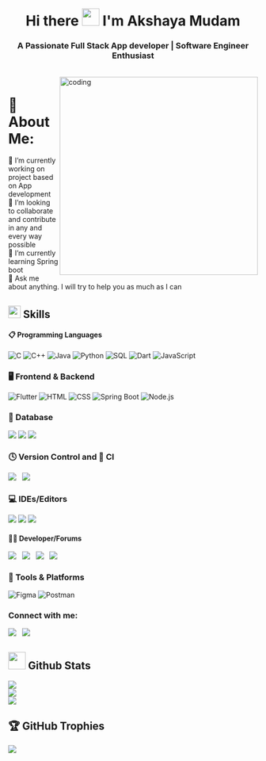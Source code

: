 <h1 align="center">Hi there <img src="https://raw.githubusercontent.com/aemmadi/aemmadi/master/wave.gif" width="35px"> I'm Akshaya Mudam</h1>
<h3 align="center">A Passionate Full Stack App developer | Software Engineer Enthusiast</h3>

<br/>

<img align="right" alt="coding" width="400"  src="https://mir-s3-cdn-cf.behance.net/project_modules/disp/601014116770475.6068beff4640a.gif">

# 💫 About Me:
🔭 I’m currently working on project based on App development<br>👯 I’m looking to collaborate and contribute in any and every way possible<br>🌱 I’m currently learning Spring boot<br>💬 Ask me about anything. I will try to help you as much as I can

## <img src="https://media2.giphy.com/media/QssGEmpkyEOhBCb7e1/giphy.gif?cid=ecf05e47a0n3gi1bfqntqmob8g9aid1oyj2wr3ds3mg700bl&rid=giphy.gif" width ="25"><b> Skills</b>

<h4 align="left">📋 Programming Languages</h4>

![C](https://img.shields.io/badge/C-00599C?style=for-the-badge&logo=c&logoColor=white)
![C++](https://img.shields.io/badge/C%2B%2B-00599C?style=for-the-badge&logo=c%2B%2B&logoColor=white)
![Java](https://img.shields.io/badge/Java-ED8B00?style=for-the-badge&logo=openjdk&logoColor=white)
![Python](https://img.shields.io/badge/Python-3776AB?style=for-the-badge&logo=python&logoColor=white)
![SQL](https://img.shields.io/badge/SQL-4479A1?style=for-the-badge&logo=postgresql&logoColor=white)
![Dart](https://img.shields.io/badge/Dart-0175C2?style=for-the-badge&logo=dart&logoColor=white)
![JavaScript](https://img.shields.io/badge/JavaScript-F7DF1E?style=for-the-badge&logo=javascript&logoColor=black)
<br/>

### 🖥️ Frontend & Backend

![Flutter](https://img.shields.io/badge/Flutter-02569B?style=for-the-badge&logo=flutter&logoColor=white)
![HTML](https://img.shields.io/badge/HTML-E34F26?style=for-the-badge&logo=html5&logoColor=white)
![CSS](https://img.shields.io/badge/CSS-1572B6?style=for-the-badge&logo=css3&logoColor=white)
![Spring Boot](https://img.shields.io/badge/Spring%20Boot-6DB33F?style=for-the-badge&logo=spring-boot&logoColor=white)
![Node.js](https://img.shields.io/badge/Node.js-339933?style=for-the-badge&logo=nodedotjs&logoColor=white)
</br>

### 💾 Database 
<p>
<img src="https://img.shields.io/badge/MongoDB-%234ea94b.svg?style=for-the-badge&logo=mongodb&logoColor=white">
<img src="https://img.shields.io/badge/firebase-a08021?style=for-the-badge&logo=firebase&logoColor=ffcd34">
<img src="https://img.shields.io/badge/PostgreSQL-316192?style=for-the-badge&logo=postgresql&logoColor=white" />
</p>

### 🕓 Version Control and 🔬 CI
<p>
<img src="https://img.shields.io/badge/git-%23F05033.svg?style=for-the-badge&logo=git&logoColor=white"> &nbsp;
<img src="https://img.shields.io/badge/github-%23121011.svg?style=for-the-badge&logo=github&logoColor=white"> &nbsp;
</p>

### 💻 IDEs/Editors
<p>
  <img src="https://img.shields.io/badge/Visual%20Studio%20Code-0078d7.svg?style=for-the-badge&logo=visual-studio-code&logoColor=white" />
  <img src="https://img.shields.io/badge/Android%20Studio-3DDC84?style=for-the-badge&logo=androidstudio&logoColor=black" />
  <img src="https://img.shields.io/badge/IntelliJ_IDEA-000000?style=for-the-badge&logo=intellij-idea&logoColor=white" />
</p>

<h4 align="left">🧑‍💻 Developer/Forums</h4>
<p>
  <img src="https://img.shields.io/badge/-Hackerrank-2EC866?style=for-the-badge&logo=HackerRank&logoColor=white" /> &nbsp;
  <img src="https://img.shields.io/badge/CodeChef-%23964B00.svg?style=for-the-badge&logo=CodeChef&logoColor=white" /> &nbsp;
  <img src="https://img.shields.io/badge/LeetCode-FFA116.svg?style=for-the-badge&logo=LeetCode&logoColor=black" /> &nbsp;
  <img src="https://img.shields.io/badge/Smart%20Interviews-2C3E50?style=for-the-badge&logoColor=white" />
</p>


### 🔧 Tools & Platforms

![Figma](https://img.shields.io/badge/Figma-F24E1E?style=for-the-badge&logo=figma&logoColor=white)
![Postman](https://img.shields.io/badge/Postman-FF6C37?style=for-the-badge&logo=postman&logoColor=white)

<h3 align="left">Connect with me:</h3>
<p>
<!-- <a href="https://discord.com"><img src="https://img.shields.io/badge/Discord-%235865F2.svg?style=for-the-badge&logo=discord&logoColor=white"></img></a> &nbsp; -->
<a href="mailto:akshayamudam@gmail.com?subject=[GitHub]%20Source%20Han%20Sans"><img src="https://img.shields.io/badge/Gmail-D14836?style=for-the-badge&logo=gmail&logoColor=white"></img></a> &nbsp;
<a href="https://www.linkedin.com/in/akshaya-mudam-52914325b/"><img src="https://img.shields.io/badge/linkedin-%230077B5.svg?style=for-the-badge&logo=linkedin&logoColor=white"></img></a> &nbsp;
</p>

## <img src="https://media.giphy.com/media/iY8CRBdQXODJSCERIr/giphy.gif" width="35"><b> Github Stats </b>
![](https://github-readme-stats.vercel.app/api?username=akshaya-527&theme=vision-friendly-dark&hide_border=false&include_all_commits=false&count_private=false)<br/>
![](https://nirzak-streak-stats.vercel.app/?user=akshaya-527&theme=vision-friendly-dark&hide_border=false)<br/>
![](https://github-readme-stats.vercel.app/api/top-langs/?username=akshaya-527&theme=vision-friendly-dark&hide_border=false&include_all_commits=false&count_private=false&layout=compact)

## 🏆 GitHub Trophies
![](https://github-profile-trophy.vercel.app/?username=akshaya-527&theme=radical&no-frame=false&no-bg=true&margin-w=4)

<!-- Proudly created with GPRM ( https://gprm.itsvg.in ) -->
